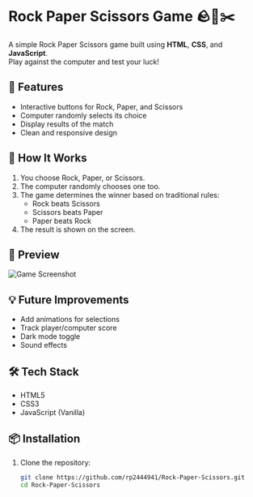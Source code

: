 # Rock Paper Scissors Game 🪨📄✂️

A simple Rock Paper Scissors game built using **HTML**, **CSS**, and **JavaScript**.  
Play against the computer and test your luck!



## 🚀 Features

- Interactive buttons for Rock, Paper, and Scissors
- Computer randomly selects its choice
- Display results of the match
- Clean and responsive design

## 🧠 How It Works

1. You choose Rock, Paper, or Scissors.
2. The computer randomly chooses one too.
3. The game determines the winner based on traditional rules:
   - Rock beats Scissors
   - Scissors beats Paper
   - Paper beats Rock
4. The result is shown on the screen.

## 📸 Preview

![Game Screenshot](https://via.placeholder.com/600x300?text=Rock+Paper+Scissors+Game+Preview)

## 💡 Future Improvements

- Add animations for selections
- Track player/computer score
- Dark mode toggle
- Sound effects

## 🛠️ Tech Stack

- HTML5
- CSS3
- JavaScript (Vanilla)

## 📦 Installation

1. Clone the repository:
   ```bash
   git clone https://github.com/rp2444941/Rock-Paper-Scissors.git
   cd Rock-Paper-Scissors


